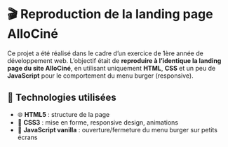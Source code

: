 # 🎬 Reproduction de la landing page AlloCiné

Ce projet a été réalisé dans le cadre d’un exercice de 1ère année de développement web. L’objectif était de **reproduire à l’identique la landing page du site AlloCiné**, en utilisant uniquement **HTML**, **CSS** et un peu de **JavaScript** pour le comportement du menu burger (responsive).

## 🧱 Technologies utilisées

- 🌐 **HTML5** : structure de la page
- 🎨 **CSS3** : mise en forme, responsive design, animations
- 🧠 **JavaScript vanilla** : ouverture/fermeture du menu burger sur petits écrans
